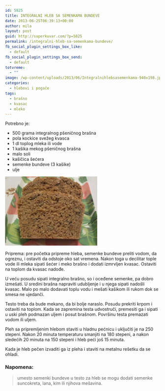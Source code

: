 ```yaml
---
id: 5825
title: INTEGRALNI HLEB SA SEMENKAMA BUNDEVE
date: 2013-06-25T06:39:13+00:00
author: mila
layout: post
guid: http://superkuvar.com/?p=5825
permalink: /integralni-hleb-sa-semenkama-bundeve/
fb_social_plugin_settings_box_like:
  - default
fb_social_plugin_settings_box_send:
  - default
totvreme:
  - ""
image: /wp-content/uploads/2013/06/Integralnihlebsasemenkama-940x198.jpg
categories:
  - hlebovi i pogače
tags:
  - brašno
  - kvasac
  - mleko
---
```

Potrebno je:

  * 500 grama integralnog pšeničnog brašna
  * pola kockice svežeg kvasca
  * 1 dl toplog mleka ili vode
  * 1 kašika mekog pšeničnog brašna
  * malo soli
  * kašičica šećera
  * semenke bundeve (3 kašike)
  * ulje

<img class="alignnone size-medium wp-image-5826" src="/wp-content/uploads/2013/06/Integralnihlebsasemenkama-300x225.jpg" alt="Integralnihlebsasemenkama" width="300" height="225" /> 

Priprema: pre početka pripreme hleba, semenke bundeve preliti vodom, da ogreznu, i ostaviti da odstoje oko sat vremena. Nakon toga u decilitar tople vode ili mleka sipati šećer i meko brašno i dodati izmrvljen kvasac. Ostaviti na toplom da kvasac nadođe.

U veću posudu sipati integralno brašno, so i oceđene semenke, pa dobro izmešati. U sredini brašna napraviti udubljenje i u njega sipati nadošli kvasac. Malo po malo dodavati toplu vodu i mešati kašikom ili rukom dok se smesa ne ujedanči.

Testo treba da bude mekano, da bi bolje naraslo. Posudu prekriti krpom i ostaviti na toplom. Kada se zapremina testa udvostruči, premesiti ga i sipati u uski pleh podmazan uljem i posut brašnom. Površinu testa premazati vodom ili uljem.

Pleh sa pripremljenim hlebom staviti u hladnu pećnicu i uključiti je na 250 stepeni. Nakon 20 minuta temperaturu smanjiti na 180 stepeni, a nakon sledećih 20 minuta na 150 stepeni i hleb peći još 15 minuta.

Kada je hleb pečen izvaditi ga iz pleha i staviti na metalnu rešetku da se ohladi.

### Napomena:
> umesto semenki bundeve u testo za hleb se mogu dodati semenke suncokreta, lana, kim ili njihova mešavina.